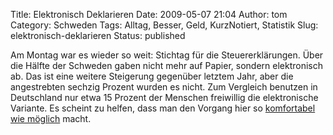 Title: Elektronisch Deklarieren
Date: 2009-05-07 21:04
Author: tom
Category: Schweden
Tags: Alltag, Besser, Geld, KurzNotiert, Statistik
Slug: elektronisch-deklarieren
Status: published

Am Montag war es wieder so weit: Stichtag für die Steuererklärungen.
Über die Hälfte der Schweden gaben nicht mehr auf Papier, sondern
elektronisch ab. Das ist eine weitere Steigerung gegenüber letztem Jahr,
aber die angestrebten sechzig Prozent wurden es nicht. Zum Vergleich
benutzen in Deutschland nur etwa 15 Prozent der Menschen freiwillig die
elektronische Variante. Es scheint zu helfen, dass man den Vorgang hier
so [komfortabel wie
möglich](http://www.fiket.de/2006/04/15/die-schwedische-steuererklaerung/)
macht.

